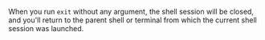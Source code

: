 When you run `exit` without any argument, the shell session will be closed, and you'll return to the parent shell or terminal from which the current shell session was launched.